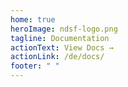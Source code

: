 ```yaml
---
home: true
heroImage: ndsf-logo.png
tagline: Documentation
actionText: View Docs →
actionLink: /de/docs/
footer: " "
---
```

